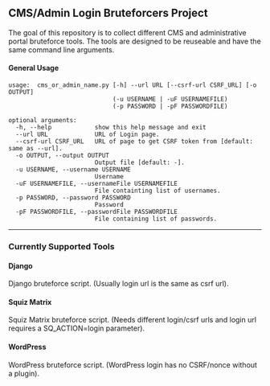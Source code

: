 ## CMS/Admin Login Bruteforcers Project

The goal of this repository is to collect different CMS and administrative portal bruteforce tools. The tools are designed to be reuseable and have the same command line arguments.

#### General Usage

```
usage:  cms_or_admin_name.py [-h] --url URL [--csrf-url CSRF_URL] [-o OUTPUT]
                             (-u USERNAME | -uF USERNAMEFILE)
                             (-p PASSWORD | -pF PASSWORDFILE)

optional arguments:
  -h, --help            show this help message and exit
  --url URL             URL of Login page.
  --csrf-url CSRF_URL   URL of page to get CSRF token from [default: same as --url].
  -o OUTPUT, --output OUTPUT
                        Output file [default: -].
  -u USERNAME, --username USERNAME
                        Username
  -uF USERNAMEFILE, --usernameFile USERNAMEFILE
                        File containting list of usernames.
  -p PASSWORD, --password PASSWORD
                        Password
  -pF PASSWORDFILE, --passwordFile PASSWORDFILE
                        File containing list of passwords.
```

---

### Currently Supported Tools

#### Django

Django bruteforce script. (Usually login url is the same as csrf url).

#### Squiz Matrix

Squiz Matrix bruteforce script. (Needs different login/csrf urls and login url requires a SQ_ACTION=login parameter).

#### WordPress

WordPress bruteforce script. (WordPress login has no CSRF/nonce without a plugin).
